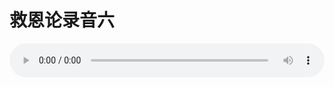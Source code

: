 # 救恩论录音六

<audio style="width: 100%;" preload="false" controls controlslist="nodownload"><source src="//cdn.wechat.edu.pl/audio/mp3/old/27407.mp3" type="audio/mpeg">Your browser does not support the audio element.</audio>


